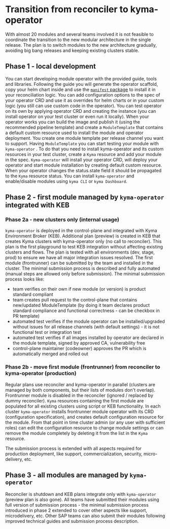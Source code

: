 # Transition from reconciler to kyma-operator

With almost 20 modules and several teams involved it is not feasible to coordinate the transition to the new modular architecture in the single release. The plan is to switch modules to the new architecture gradually, avoiding big bang releases and keeping existing clusters stable. 

## Phase 1 - local development

You can start developing module operator with the provided guide, tools and libraries. Following the guide you will generate the operator scaffold, copy your helm chart inside and use the [`manifest` package](https://github.com/kyma-project/manifest-operator#use-manifest-packages-in-your-own-operator) to install it in your reconciliation logic. You can add configuration options to the spec of your operator CRD and use it as overrides for helm charts or in your custom logic (you still can use custom code in the operator).
You can test operator on its own by applying operator CRD and creating the instance (you can install operator on your test cluster or even run it locally). When your operator works you can build the image and publish it (using the recommended pipeline template) and create a `ModuleTemplate` that contains a default custom resource used to install the module and operator deployment. You create one module template per release channel you want to support. Having `ModuleTemplate` you can start testing your module with `kyma-operator` . To do that you need to install kyma-operator and its custom resources in your test cluster, create a `Kyma` resource and add your module in the spec. `Kyma-operator` will install your operator CRD, will deploy your operator and start module installation by creating default custom resource. When your operator changes the status.state field it should be propagated to the `Kyma` resource status. You can install `kyma-operator` and enable/disable modules using `kyma CLI` or `kyma Dashboard`.

## Phase 2 - first module managed by `kyma-operator` integrated with KEB

### Phase 2a - new clusters only (internal usage)

`kyma-operator` is deployed in the control-plane and integrated with Kyma Environment Broker (KEB). Additional plan (preview) is created in KEB that creates Kyma clusters with kyma-operator only (no call to reconciler). This plan is the first playground to test KEB integration without affecting existing clusters and flows. The plan is tested with all environments (dev, stage, prod) to ensure we have all major integration issues resolved. The first module (frontrunner) can be submitted by the team and installed in the cluster. The minimal submission process is described and fully automated (manual steps are allowed only before submission). The minimal submission process looks like:
- team verifies on their own if new module (or version) is product standard compliant 
- team creates pull request to the control-plane that contains new/updated ModuleTemplate (by doing it team declares product standard compliance and functional correctness - can be checkbox in PR template)
- automated test verifies if the module operator can be installed/upgraded without issues for all release channels (with default settings) - it is not functional test or integration test 
- automated test verifies if all images installed by operator are declared in the module template, signed by approved CA, vulnerability free
- control-plane maintainer (codeowner) approves the PR which is automatically merged and rolled out


### Phase 2b - move first module (frontrunner) from reconciler to kyma-operator (production)

Regular plans use reconciler and kyma-operator in parallel (clusters are managed by both components, but their lists of modules don't overlap). Frontrunner module is disabled in the reconciler (ignored / replaced by dummy reconciler). `Kyma` resources containing the first module are populated for all existing clusters using script or KEB functionality. In each cluster `kyma-operator` installs frontrunner module operator with its CRD (configuration specification), and creates default configuration resource for the module. From that point in time cluster admin (or any user with sufficient roles) can edit the configuration resource to change module settings or can remove the module completely by deleting it from the list in the `Kyma` resource.

The submission process is extended with all aspects required for production deployment, like support, commercialization, security, micro-delivery, etc.
## Phase 3 - all modules are managed by `kyma-operator` 

Reconciler is shutdown and KEB plans integrate only with `kyma-operator` (preview plan is also gone). All teams have submitted their modules using full version of submission process - the minimal submission process introduced in phase 2 extended to cover other aspects like support, microdelivery, etc. Other SAP teams can also submit their modules following improved technical guides and submission process description. 

